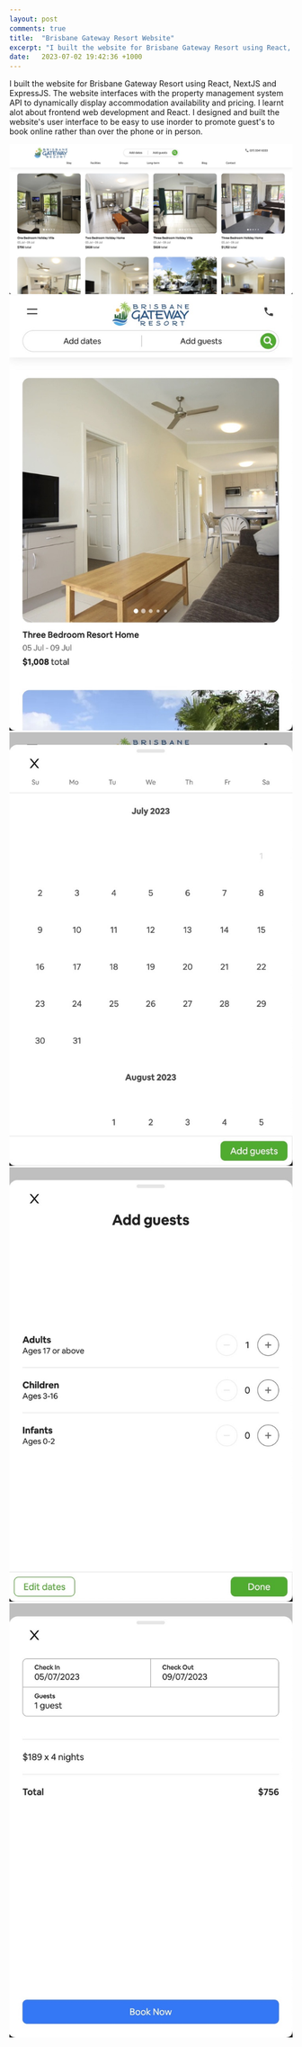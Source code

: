 ```yaml
---
layout: post
comments: true
title:  "Brisbane Gateway Resort Website"
excerpt: "I built the website for Brisbane Gateway Resort using React, NextJS and ExpressJS. The website interfaces with the property management system API to dynamically display accommodation availability and pricing"
date:   2023-07-02 19:42:36 +1000
---
```


I built the website for Brisbane Gateway Resort using React, NextJS and ExpressJS. The website interfaces with the property management system API to dynamically display accommodation availability and pricing. I learnt alot about frontend web development and React. I designed and built the website's user interface to be easy to use inorder to promote guest's to book online rather than over the phone or in person.

<img src="/assets/brisbane_gateway_resort_website/stay_desktop.jpeg" class="styled-image">
<img src="/assets/brisbane_gateway_resort_website/stay_mobile.jpeg" class="styled-image">
<img src="/assets/brisbane_gateway_resort_website/date_picker.jpeg" class="styled-image">
<img src="/assets/brisbane_gateway_resort_website/add_guests_view.jpeg" class="styled-image">
<img src="/assets/brisbane_gateway_resort_website/checkout_view.jpeg" class="styled-image">
